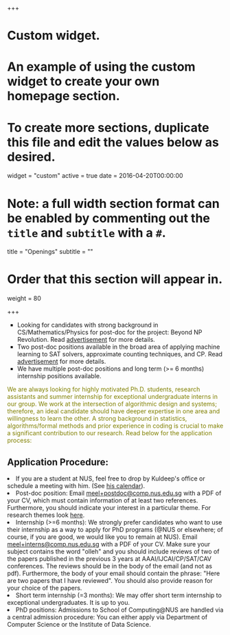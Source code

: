 +++
# Custom widget.
# An example of using the custom widget to create your own homepage section.
# To create more sections, duplicate this file and edit the values below as desired.
widget = "custom"
active = true
date = 2016-04-20T00:00:00

# Note: a full width section format can be enabled by commenting out the `title` and `subtitle` with a `#`.
title = "Openings"
subtitle = ""

# Order that this section will appear in.
weight = 80

+++
<ul style="list-style-type:square">
<li> Looking for  candidates with strong background in CS/Mathematics/Physics for post-doc for the project: Beyond NP Revolution. Read <a href="files/theory-postdoc.html">advertisement</a> for more details. 
</li><li> Two post-doc positions available in the broad area of applying machine learning to SAT solvers, approximate counting techniques, and CP. Read <a href="files/sat-postdoc.html">advertisement</a> for more details.
</li><li> We have multiple post-doc positions and long term (>= 6 months) internship positions available.
</li></ul>
<font color="olive">We are always looking for highly motivated Ph.D. students, research assistants and summer internship for exceptional undergraduate interns in our group. We work at the intersection of algorithmic design and systems; therefore, an ideal candidate should have deeper expertise in one area and willingness to learn the other. A strong background in statistics, algorithms/formal methods and prior experience in coding is crucial to make a significant contribution to our research.
Read below for the application process:
</font>
<h2> Application Procedure: </h2>

<li> If you are a student at NUS, feel free to drop by 
Kuldeep's office or schedule a meeting with him. (See <a href="https://calendar.google.com/calendar/embed?src=meel%40comp.nus.edu.sg" target="_top">his calendar</a>). </li>

<li> Post-doc position: Email <a href="mailto:meel+postdoc@comp.nus.edu.sg">meel+postdoc@comp.nus.edu.sg</a>  with a PDF of your CV, which must contain information of at least two references. Furthermore, you should indicate your interest in a particular theme. For research themes look <a href="#research"> here</a>.</li>

<li> Internship (>=6 months): We strongly prefer candidates who want to use their internship as a way to apply for PhD programs (@NUS or elsewhere; of course, if you are good, we would like you to remain at NUS). Email <a href= "mailto:meel+interns@comp.nus.edu.sg">meel+interns@comp.nus.edu.sg</a> with a PDF of your CV. Make sure your subject contains the word "olleh" and you should include reviews of two of the papers published in the previous 3 years at AAAI/IJCAI/CP/SAT/CAV conferences. The reviews should be in the body of the email (and not as pdf). Furthermore, the body of your email should contain the phrase: "Here are two papers that I have reviewed". You should also provide reason for your choice of the papers. 
</li>

<li> Short term internship (=3 months): We may offer short term internship to exceptional undergraduates. It is up to you. </li>
 
<li> PhD positions: Admissions to School of Computing@NUS are handled via a central admission procedure: You can either apply via Department of Computer Science or the Institute of Data Science. </li>
</ul>